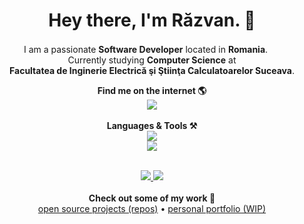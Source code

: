 <h1 align="center">Hey there, I'm Răzvan. 👋 </h1>

<p align="center">
    I am a passionate <b>Software Developer</b> located in <b>Romania</b>. <img src="https://images.emojiterra.com/twitter/v13.1/512px/1f1f7-1f1f4.png" width=16>
    <br>
    Currently studying <b>Computer Science</b> at
    <br>
    <b>Facultatea de Inginerie Electrică şi Ştiinţa Calculatoarelor Suceava</b>.
    <br>
    <div align="center"> 
      <b>Find me on the internet 🌎</b>
      <br>
      <a href="mailto:razvansauciucc@outlook.com">
        <img src="https://img.shields.io/badge/EMAIL-333333?style=for-the-badge&logo=gmail&logoColor=blue" />
      </a>
    </div>
    <br>
    <div align="center">
        <b>Languages & Tools ⚒️</b>
        <br>
        <img src="https://skillicons.dev/icons?i=java,python,dart,flutter,firebase" /><br>
        <img src="https://skillicons.dev/icons?i=c,cpp,html,css,javascript" /><br>
    </div>
    <br>
    <p align="center">
        <a href="https://github.com/sauciucrazvan"><img src="https://komarev.com/ghpvc/?username=sauciucrazvan&style=for-the-badge" /> <img src="https://img.shields.io/github/followers/sauciucrazvan?style=for-the-badge" /></a>
        <br><br>
        <b>Check out some of my work 💼</b><br>
        <a href="https://github.com/sauciucrazvan?tab=repositories">open source projects (repos)</a> • <a href="https://github.com/sauciucrazvan">personal portfolio (WIP)</a>
    </p>
</p>
